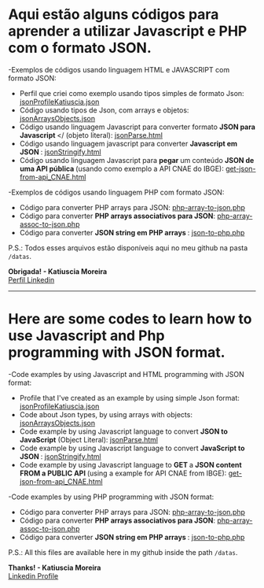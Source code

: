 # Aqui estão alguns códigos para aprender a utilizar Javascript e PHP com o formato JSON.

-Exemplos de códigos usando linguagem HTML e JAVASCRIPT com formato JSON:

* Perfil que criei como exemplo usando tipos simples de formato Json: [jsonProfileKatiuscia.json](https://github.com/katiusciamoreira/Json/blob/master/datas/jsonProfileKatiuscia.json)
* Código usando tipos de Json, com arrays e objetos: [jsonArraysObjects.json](https://github.com/katiusciamoreira/Json/blob/master/datas/jsonArraysObjects.json)
* Código usando linguagem Javascript para converter formato <b> JSON para Javascript </b> </ (objeto literal): [jsonParse.html](https://github.com/katiusciamoreira/Json/blob/master/datas/jsonParse.html)
* Código usando linguagem javascript para converter <b> Javascript em JSON </b>: [jsonStringify.html](https://github.com/katiusciamoreira/Json/blob/master/datas/jsonStringify.html)
* Código usando linguagem Javascript para <b> pegar </b> um conteúdo <b> JSON de uma API pública </b>(usando como exemplo a API CNAE do IBGE): [get-json-from-api_CNAE.html](https://github.com/katiusciamoreira/Json/blob/master/datas/get-json-from-api_CNAE.html)
 
-Exemplos de códigos usando linguagem PHP com formato JSON:
 
* Código para converter PHP arrays para JSON: [php-array-to-json.php](https://github.com/katiusciamoreira/Json/blob/master/datas/php-array-to-json.php)
* Código para converter <b> PHP arrays associativos para JSON</b>: [php-array-assoc-to-json.php](https://github.com/katiusciamoreira/Json/blob/master/datas/php-array-assoc-to-json.php)
* Código para converter <b> JSON string em PHP arrays </b>: [json-to-php.php](https://github.com/katiusciamoreira/Json/blob/master/datas/json-to-php.php)
 
 
P.S.: Todos esses arquivos estão disponíveis aqui no meu github na pasta `/datas`.


**Obrigada! - Katiuscia Moreira**
<br>
[Perfil Linkedin](https://www.linkedin.com/in/katiuscia-moreira-0026833b/)
___________________________________________________________________________________________________________________

# Here are some codes to learn how to use Javascript and Php programming with JSON format.

-Code examples by using Javascript and HTML programming with JSON format:

* Profile that I've created as an example by using simple Json format: [jsonProfileKatiuscia.json](https://github.com/katiusciamoreira/Json/blob/master/datas/jsonProfileKatiuscia.json)
* Code about Json types, by using arrays with objects: [jsonArraysObjects.json](https://github.com/katiusciamoreira/Json/blob/master/datas/jsonArraysObjects.json)
* Code example by using Javascript language to convert <b> JSON to JavaScript</b> (Object Literal): [jsonParse.html](https://github.com/katiusciamoreira/Json/blob/master/datas/jsonParse.html)
* Code example by using Javascript language to convert <b> JavaScript to JSON </b>: [jsonStringify.html](https://github.com/katiusciamoreira/Json/blob/master/datas/jsonStringify.html)
* Code example by using Javascript language to <b> GET </b> a <b> JSON content FROM a PUBLIC API </b>(using a example for API CNAE from IBGE): [get-json-from-api_CNAE.html](https://github.com/katiusciamoreira/Json/blob/master/datas/get-json-from-api_CNAE.html)
 
 
-Code examples by using PHP programming with JSON format:
 
* Código para converter PHP arrays para JSON: [php-array-to-json.php](https://github.com/katiusciamoreira/Json/blob/master/datas/php-array-to-json.php)
* Código para converter <b> PHP arrays associativos para JSON</b>: [php-array-assoc-to-json.php](https://github.com/katiusciamoreira/Json/blob/master/datas/php-array-assoc-to-json.php)
* Código para converter <b> JSON string em PHP arrays </b>: [json-to-php.php](https://github.com/katiusciamoreira/Json/blob/master/datas/json-to-php.php)

P.S.: All this files are available here in my github inside the path `/datas`.


**Thanks! - Katiuscia Moreira**
<br>
[Linkedin Profile](https://www.linkedin.com/in/katiuscia-moreira-0026833b/)
